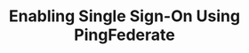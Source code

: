 ---
# -------------------------- #
#      Page & Formatting     #
# -------------------------- #

title: Enabling Single Sign-On Using PingFederate
permalink: /account-security/single-sign-on/enabling-pingfederate-saml
summary: "Connect your PingFederate account to Stitch and enable Single Sign-On (SSO)."

input: false
layout: tutorial
feedback: true

key: "single-sign-on-pingfederate"
type: "security"
weight: 4


# -------------------------- #
#         IdP Details        #
# -------------------------- #

idp: true
name: "pingfederate"
display-name: "PingFederate"

setup-name: "PingFederate SAML"

# -------------------------- #
#   RELATED SIDEBAR LINKS    #
# -------------------------- #

related:
  - title: "Single Sign-On documentation"
    link: "{{ link.security.single-sign-on | prepend: site.baseurl }}"

  - title: "Stitch team roles and permissions"
    link: "{{ link.account.team-roles-permissions | prepend: site.baseurl }}"


# -------------------------- #
#        Introduction        #
# -------------------------- #

intro: |
  {% capture sso-admin %}
  If this is the first time SSO is enabled, the Stitch user who configures the connection will become an SSO Admin. Additional SSO Admins may be added by contacting support.

  Refer to the [Team member roles and permissions documentation]({{ link.account.team-roles-permissions | prepend: site.baseurl }}) for more info about privileges in Stitch.
  {% endcapture %}

  {% capture sso-admin-note %}
  Setting up or modifying an existing {{ page.display-name }} connection requires SSO Admin privileges in Stitch. {{ sso-admin }}
  {% endcapture %}

  {% include note.html first-line="**Stitch SSO Admin privileges required**" content=sso-admin-note %}

  {{ page.summary }}

  In this guide, we'll cover:

  {% for step in page.steps %}
  - [{{ step.summary | flatify }}](#{{ step.anchor }})
  {% endfor %}


# -------------------------- #
#        Requirements        #
# -------------------------- #

requirements:
  - item: |
      **SSO Admin privileges in Stitch.** {{ sso-admin }}

  - item: |
      **Administrator privileges in {{ page.display-name }}.** If you don't have these privileges, **contact a {{ page.display-name }} admin before continuing**.

  - item: |
      **Familiarity with {{ page.display-name }} and an existing {{ page.display-name }} adapter instance and signing certificate.** Instructions for configuring {{ page.display-name }} assets are outside the scope of this tutorial; these instructions assume you're familiar with {{ page.display-name }} and have your instance set up already. If you're not sure how to use {{ page.display-name }}, **contact a {{ page.display-name }} admin before continuing.**


# -------------------------- #
#           Content          #
# -------------------------- #

steps:
  - title: "Create and configure an SP connection in {{ page.display-name }}"
    anchor: "create-the-sp-connection"
    summary: "Creating and configuring an SP connection in {{ page.display-name }}"
    content: |
      {% for substep in step.substeps %}
      - [Step 1.{{ forloop.index }}: {{ substep.title | flatify }}](#{{ substep.anchor }})
      {% endfor %}
    substeps:
      - title: "Retrieve your SSO info from Stitch"
        anchor: "retrieve-sso-info-from-stitch"
        content: |
          1. Sign into your Stitch account.
          {% include shared/sso/stitch-sso-menu-path.html type="initial-setup" %}

          Leave this page open - you'll need it to complete the setup.

      - title: "Define the SP connection's general settings"
        anchor: "define-sp-connection-general-settings"
        content: |
          1. Sign into your {{ page.display-name }} account as an administrator.
          2. Under **SP Connections**, click **Create New**:
             
             ![Create New button, highlighted, in the Identity Provider page of PingFederate]({{ site.baseurl }}/images/account-security/sso/pingfederate-create-new-sp-connection.png)
          
          3. In the **Connection Template** tab, select **Do not use a template ...** and then click **Next**.
          4. In the **Connection Type** tab, check **Browser SSO Profiles** and then click **Next**.
          5. In the **Connection Options** tab, check **Browser SSO** and then click **Next**.
          6. In the **Import Metadata** tab, select **None** and then click **Next**.
          7. In the **General Info** tab, fill in the following:
             - **Partner's Entity ID (Connection ID)**: Paste the **Entity ID** value from Stitch into this field.
             - **Connection Name**: Enter a name for the connection. For example: `Stitch`
             - **Base URL**: Paste the **Base URL** value from Stitch into this field.

             The page should look similar to the following:
             
             ![General Info tab of the SP Connection setup flow in PingFederate]({{ site.baseurl }}/images/account-security/sso/pingfederate-connection-general-info-tab.png)

          8. When finished, click **Next**.

      - title: "Define the SP connection's browser SSO configuration"
        anchor: "define-browser-sso-configuration"
        content: |
          {% for substep in substep.sub-substeps %}
          - [Step 1.3.{{ forloop.index }}: {{ substep.title | flatify }}](#{{ substep.anchor }})
          {% endfor %}

        sub-substeps:
          - title: "Define the SP connection's attribute contract"
            anchor: "define-app-attribute-contract"
            content: |
              Next, you'll define the user attributes for the app:

              <table>
                <tr>
                  <td>
                    <strong>#</strong>
                  </td>
                  <td>
                    <strong>SAML attribute name</strong>
                  </td>
                  <td>
                    <strong>Attribute name format</strong>
                  </td>
                </tr>
                {% for parameter in page.saml-parameters %}
                  <tr>
                    <td>
                      {{ forloop.index }}
                    </td>
                    <td>
                      {{ parameter.saml-name }}
                    </td>
                    <td>
                      {{ parameter.attribute-name-format }}
                    </td>
                  </tr>
                {% endfor %}
              </table>

              1. On the **Browser SSO** page, click the **Configure Browser SSO** button.
              2. On the **SAML Profiles** page:
                 1. Check **IDP-Initiated SSO** and **SP-Initiated SSO**.
                 2. Click **Next**.
              3. In the **Assertion Lifetime** tab, click **Next**.
              4. In the **Assertion Creation** tab:
                 1. Click **Configure Assertion Creation**.
                 2. In the **Identity Mapping** tab, select **Standard** and then click **Next**.
                 3. In the **Attribute Contract** tab:
                    1. In the **SAML_SUBJECT > Subject Name Format** field, select `urn:oasis:names:tc:SAML:1.1:nameid-format:emailAddress`.
                    2. In **Extend the Contract** section:
                       1. In the blank field, enter the **SAML attribute name** of an attribute in the table above. For example: `email`
                       2. In the **Attribute Name Format** field, select `urn:oasis:names:tc:SAML:2.0:attrname-format:basic`.
                       3. Repeat these steps until all attributes in the table have been added. The page should look similar to the following:

                          ![Identity Mapping tab in the SP Connection > Browser SSO setup flow]({{ site.baseurl }}/images/account-security/sso/pingfederate-attribute-contract-tab.png)

                    3. When finished, click **Next**.

          - title: "Define the SP connection's authentication source map"
            anchor: "define-sp-connection-authentication-source-map"
            content: |
              {% include note.html type="single-line" content="**Note**: These instructions assume you already have an adapter instance set up in your PingFederate account. If you don't, you'll need to create one first and then follow these steps." %}

              1. In the **Authentication Source Mapping** tab, click **Map New Adapter Instance**.
              2. In the **Adapter Instance** tab, select the instance you want to use and click **Next**.
              3. In the **Mapping Method** tab, select **Use only the adapter contract values in the SAML assertion** and click **Next**.
              4. In the **Attribute Contract Fulfillment** tab, populate each of the **Attribute Contract** values according to your Adapter Instance.
              5. When finished, click **Next**.

          - title: "Complete the SP connection's assertion creation"
            anchor: "complete-assertion-creation"
            content: |
              1. In the **Issuance Criteria** tab, click **Next**.
              2. In the **Summary** tab, click **Done**. 
              3. You'll be redirected back to the **Authentication Source Mapping** tab. Click **Next**.
              4. On the **Summary** tab, click **Done**.
              5. You'll be redirected back to the **Assertion Creation** tab. Click **Next**.

          - title: "Define the SP connection's protocol settings"
            anchor: "define-sp-connection-protocol-settings"
            content: |
              1. In the **Protocol Settings** tab, click **Configure Protocol Settings**.
              2. In the **Assertion Consumer Service URL** tab, fill in the following:
                 1. Check the **Default** box.
                 2. **Binding**: Select **POST**.
                 3. **Endpoint URL**: Paste the **Endpoint URL** value from Stitch.
                 4. Click **Add**. The page should look similar to the following:

                    ![Assertion Consumer Service URL tab in the SP Connection > Browser SSO configuration flow]({{ site.baseurl }}/images/account-security/sso/pingfederate-consumer-service-url-tab.png)
                 5. Click **Next**.
              3. In the **Allowable SAML Bindings** tab:
                 1. Check **POST** and **REDIRECT**.
                 2. Click **Next**.
              4. Accept the defaults for the **Signature Policy** and **Encryption Policy** tabs by clicking **Next**.
              5. In the **Summary** tab, review the configuration and click **Done** when finished.
              6. You'll be redirected back to the **Protocol Settings** tab. Click **Next**.
              7. In the **Summary** tab, click **Done** to complete the app's browser SSO configuration.

      - title: "Configure the SP connection's credentials"
        anchor: "configure-sp-connection-credentials"
        content: |
          {% include note.html type="single-line" content="**Note**: These instructions assume you already have a signing certificate set up in your PingFederate account. If you don't, you'll need to create one first and then follow these steps." %}

          1. After clicking **Done**, you'll be redirected back to the **Browser SSO** tab. Click **Next**.
          2. In the **Credentials** tab, click **Configure Credentials**.
          3. In the **Diginal Signature Settings** tab, select a **Signing Certificate**.
          4. Check these boxes:
             - **Include the certificate in the signature [KEYINFO] element**
             - **Include the raw key in the signature [KEYVALUE] element**

             The page should look similar to the following:

             ![Digital Signature Settings tab in the SP Connection > Credentials setup flow]({{ site.baseurl }}/images/account-security/sso/pingfederate-configure-digital-signature-settings.png)
          5. When finished, click **Next**.
          6. On the **Summary** tab, click **Done**.

      - title: "Grant users access"
        anchor: "grant-user-access"
        content: |
          The last step to configuring the connection is to grant access to users in your {{ page.display-name }} instance. This ensures that they'll be able to access Stitch via SSO.

          Using the process your organization follows, grant Stitch {{ page.display-name }} access to your colleagues.

  - title: "Download the SP connection's SAML metadata file"
    anchor: "download-sp-connection-saml-metadata-file"
    summary: "Downloading the SP connection's SAML metadata file"
    content: |
      1. In the left sidenav, click **Settings > System**.
      2. On the **System** page, click **SAML Metadata > Metadata Export**.
      3. In the **Metadata Role** tab, select **I am the Identity Provider (IDP)** and  click **Next**.
      4. In the **Metadata Mode** tab, select **Use a connection for metadata generation** and click **Next**.
      5. In the **Connection Metadata** tab, select the SP connection you created in [Step 1](#create-the-sp-connection) and click **Next**.
      6. In the **Metadata Signing** tab:
         1. Select your **Signing Certificate**.
         2. Check these boxes:
            - **Include the certificate in the signature [KEYINFO] element**
            - **Include the raw key in the signature [KEYVALUE] element**
         3. Click **Next**.
      7. In the **Export & Summary** tab, click **Export**. Save the file somewhere convenient - you'll need it to complete the setup in Stitch.

  - title: "Connect to Stitch"
    anchor: "connect-to-stitch"
    summary: "Connecting your {{ page.display-name }} SP connection to Stitch"
    content: |
      Navigate back to the page where your Stitch account is open.

      1. In Stitch, scroll down to the **Connect to Stitch** section of the {{ page.display-name }} setup page.
      2. Click **Upload SAML Metadata**.
      3. Locate and select the SAML metadata file you downloaded in [Step 2](#download-sp-connection-saml-metadata-file).

  - title: "Activate SSO"
    anchor: "activate-sso"
    summary: "Activating SSO for your Stitch account"
    content: |
      When finished, click the **Activate SSO** button.

next-steps: |
  After you've enabled SSO for your Stitch account, remember to grant Stitch access to users in your {{ page.display-name }} instance, if you haven't already.


# -------------------------- #
#          Metadata          #
# -------------------------- #

saml-parameters:
  - saml-name: "given_name"
    attribute-name-format: &attribute-name-format "urn:oasis:names:tc:SAML:2.0:attrname-format:basic"
  - saml-name: "family_name"
    attribute-name-format: *attribute-name-format 
  - saml-name: "email"
    attribute-name-format: *attribute-name-format
---